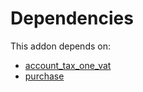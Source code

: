 # Dependencies

This addon depends on:

- [account_tax_one_vat](https://github.com/bringout/oca-financial)
- [purchase](https://github.com/bringout/oca-ocb-core/tree/e9ca19c0c154b94934ea86258814c560c4e016f4/odoo-bringout-oca-ocb-purchase)
